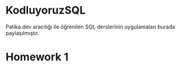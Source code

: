 # KodluyoruzSQL
Patika.dev aracılığı ile öğrenilen SQL derslerinin uygulamaları burada paylaşılmıştır.
# Homework 1
